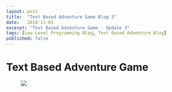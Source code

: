 ```yaml
---
layout: post
title:  "Text Based Adventure Game Blog 3"
date:   2018-11-03
excerpt: "Text Based Adventure Game - Update 3"
tags: [Low Level Programming Blog, Text Based Adventure Blog]
published: false
---
```


# Text Based Adventure Game

<figure>
    <a href="/assets/img/BlogPosts/TxBsdAdvenBlog/coverPage.png"><img src="/assets/img/BlogPosts/TxBsdAdvenBlog/coverPage.png"></a>
    <figcaption></figcaption>
</figure>
<br/>

## 
